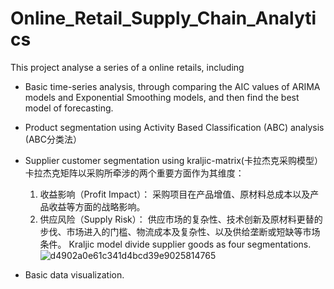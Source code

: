 # Online_Retail_Supply_Chain_Analytics

This project analyse a series of a online retails, including 
- Basic time-series analysis, through comparing the AIC values of ARIMA models and Exponential Smoothing models, and then find the best model of forecasting.
- Product segmentation using Activity Based Classification (ABC) analysis (ABC分类法）
  
- Supplier customer segmentation using kraljic-matrix(卡拉杰克采购模型）
  卡拉杰克矩阵以采购所牵涉的两个重要方面作为其维度： 
    1. 收益影响（Profit Impact）： 采购项目在产品增值、原材料总成本以及产品收益等方面的战略影响。
    2. 供应风险（Supply Risk）： 供应市场的复杂性、技术创新及原材料更替的步伐、市场进入的门槛、物流成本及复杂性、以及供给垄断或短缺等市场条件。
    Kraljic model divide supplier goods as four segmentations.
![d4902a0e61c341d4bcd39e9025814765](https://user-images.githubusercontent.com/99019665/159187737-1d397671-f048-4edf-8209-736d5c514e12.png)

- Basic data visualization.
